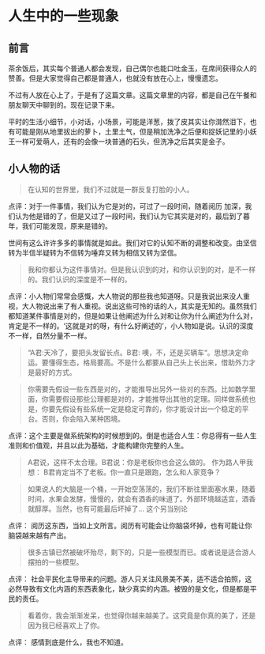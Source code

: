 # 人生中的一些现象

## 前言

茶余饭后，其实每个普通人都会发现，自己偶尔也能口吐金玉，在席间获得众人的赞善。但是大家觉得自己都是普通人，也就没有放在心上，慢慢遗忘。

不过有人放在心上了，于是有了这篇文章。这篇文章里的内容，都是自己在午餐和朋友聊天中聊到的。现在记录下来。

平时的生活小细节，小对话，小场景，可能是洋葱，拨了皮其实让你潸然泪下，也有可能是刚从地里拔出的萝卜，土里土气，但是稍加洗净之后便和捉妖记里的小妖王一样可爱萌人，还有的会像一块普通的石头，但洗净之后其实是金子。

## 小人物的话

> 在认知的世界里，我们不过就是一群反复打脸的小人。

点评：对于一件事情，我们认为它是对的，可过了一段时间，随着阅历
加深，我们认为他是错的了，但是又过了一段时间，我们认为它其实是对的，最后到了暮年，我们可能发现，原来是错的。

世间有这么许许多多的事情就是如此。我们对它的认知不断的调整和改变。由坚信转为半信半疑转为不信转为唾弃又转为相信又转为坚信。

> 我和你都认为这件事情对。但是我认识到的对，和你认识到的对，是不一样的。我们认识的深度是不一样的。

点评：小人物们常常会感慨，大人物说的那些我也知道呀。只是我说出来没人重视，大人物说出来了有人重视。说出这些可怜的话的人，其实是无知的。虽然我们都知道某件事情是对的，但是如果让他阐述为什么对和让你为什么阐述为什么对，肯定是不一样的。‘这就是对的呀，有什么好阐述的’，小人物如是说。认识的深度不一样，自然分量不一样。


> “A君:天冷了，要把头发留长点。B君: 噢，不，还是买辆车“。思想决定命运。要懂得生态，格局要高。不是什么都要从自己头上长出来，借助外力才是最好的方式。


> 你需要先假设一些东西是对的，才能推导出另外一些对的东西。比如数学里面，你需要假设那些公理都是对的，才能推导出其他的定理。同样做系统也是，你要先假设有些系统一定是稳定可靠的，你才能设计出一个稳定的平台。否则，你会陷入某种困境。

点评：这个主要是做系统架构的时候想到的。倒是也适合人生：你总得有一些人生准则和价值观，并且以此为基础，才能构建你完整的人生。

> A君说，这样不太合理。B君说：你是老板你也会这么做的。  作为路人甲我想： B君肯定当不了老板。你一直只是跟跑，怎么和人家竞争？

> 如果说人的大脑是一个桶，一开始空荡荡的，我们不断往里面塞水果，随着时间，水果会发酵，慢慢的，就会有酒香的味道了。外部环境越适宜，酒香就醇厚。当然，也有可能最后坏掉了... 这个另当别论

点评： 阅历这东西，当如上文所言。阅历有可能会让你脑袋坏掉，也有可能让你脑袋越来越有产出。

> 很多古镇已然被破坏殆尽，剩下的，只是一些模型而已。或者说是适合游人摆拍的一些模型。

点评： 社会平民化主导带来的问题。游人只关注风景美不美，适不适合拍照，这必然导致有文化内涵的东西表象化，缺少真实的内涵。被毁的是文化，但是都是平民的责任。

> 看着你，我会渐渐发呆，也觉得你越来越美了。这究竟是你真的美了，还是因为我已经喜欢上了你。

点评： 感情到底是什么，我也不知道。